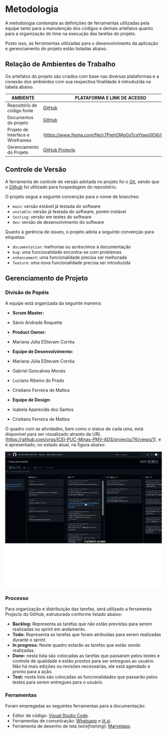 # Metodologia

A metodologia contempla as definições de ferramentas utilizadas pela equipe tanto para a manutenção dos códigos e demais artefatos quanto para a organização do time na execução das tarefas do projeto.

Posto isso, as ferramentas utilizadas para o desenvolvimento da aplicação e gerenciamento do projeto estão listadas abaixo.

## Relação de Ambientes de Trabalho

Os artefatos do projeto são criados com base nas diversas plataformas e a conexão dos ambientes com sua respectiva finalidade é introduzida na tabela abaixo.

| AMBIENTE                          | PLATAFORMA E LINK DE ACESSO                                                                       |
| --------------------------------- | ------------------------------------------------------------------------------------------------- |
| Repositório de código fonte       | [GitHub](https://github.com/ICEI-PUC-Minas-PMV-ADS/pmv-ads-2022-2-e2-proj-int-t7-guiadeconteudo/) |
| Documentos do projeto             | [GitHub](https://github.com/ICEI-PUC-Minas-PMV-ADS/pmv-ads-2022-2-e2-proj-int-t7-guiadeconteudo/) |
| Projeto de Interface e Wireframes | (https://www.figma.com/file/r7PiehOMgGsTcpYtwp0lO6/Untitled)                                      |
| Gerenciamento do Projeto          | [GitHub Projects](https://github.com/orgs/ICEI-PUC-Minas-PMV-ADS/projects/76/)                    |

## Controle de Versão

A ferramenta de controle de versão adotada no projeto foi o
[Git](https://git-scm.com/), sendo que o [Github](https://github.com)
foi utilizado para hospedagem do repositório.

O projeto segue a seguinte convenção para o nome de branches:

- `main`: versão estável já testada do software
- `unstable`: versão já testada do software, porém instável
- `testing`: versão em testes do software
- `dev`: versão de desenvolvimento do software

Quanto à gerência de issues, o projeto adota a seguinte convenção para
etiquetas:

- `documentation`: melhorias ou acréscimos à documentação
- `bug`: uma funcionalidade encontra-se com problemas
- `enhancement`: uma funcionalidade precisa ser melhorada
- `feature`: uma nova funcionalidade precisa ser introduzida

## Gerenciamento de Projeto

### Divisão de Papéis

A equipe está organizada da seguinte maneira:

- **Scrum Master:**
- Sávio Andrade Roquette

- **Product Owner:**
- Mariana Júlia EStevam Corrêa

- **Equipe de Desenvolvimento:**
- Mariana Júlia EStevam Corrêa
- Gabriel Goncalves Morais
- Luciano Ribeiro do Prado
- Cristiano Ferreira de Mattos

- **Equipe de Design:**
- Isabela Aparecida dos Santos
- Cristiano Ferreira de Mattos

O quadro com as atividades, bem como o status de cada uma, está disponível para ser visualizado através da URL (https://github.com/orgs/ICEI-PUC-Minas-PMV-ADS/projects/76/views/1), e é apresentado, no estado atual, na figura abaixo:

![QuadroKanban](img/quadro.png)

### Processo

Para organização e distribuição das tarefas, será utilizado a ferramenta Projects do GitHub, estruturado conforme listado abaixo:

- **Backlog:** Representa as tarefas que não estão previstas para serem realizadas no sprint em andamento.
- **Todo:** Representa as tarefas que foram atribuídas para serem realizadas durante o sprint.
- **In progress:** Neste quadro estarão as tarefas que estão sendo realizadas.
- **Done:** nesta lista são colocadas as tarefas que passaram pelos testes e controle de qualidade e estão prontos para ser entregues ao usuário. Não há mais edições ou revisões necessárias, ele está agendado e pronto para a ação.
- **Test:** nesta lista são colocadas as funcionalidades que passarão pelos testes para serem entregues para o usuário.

### Ferramentas

Foram empregadas as seguintes ferramentas para a documentação:

- Editor de código: [Visual Studio Code](https://code.visualstudio.com/).
- Ferramentas de comunicação: [Whatsapp](https://www.whatsapp.com) e [jit.si](https://meet.jit.si/projeto2semestreturma7).
- Ferramenta de desenho de tela (_wireframing_): [Marvelapp](https://marvelapp.com/).
